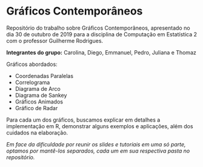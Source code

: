 # Gráficos Contemporâneos
Repositório do trabalho sobre Gráficos Contemporâneos, apresentado no dia 30 de outubro de 2019 para a disciplina de Computação em Estatística 2 com o professor Guilherme Rodrigues.

**Integrantes do grupo:** Carolina, Diego, Emmanuel, Pedro, Juliana e Thomaz

Gráficos abordados:
- Coordenadas Paralelas
- Correlograma
- Diagrama de Arco
- Diagrama de Sankey
- Gráficos Animados
- Gráfico de Radar

Para cada um dos gráficos, buscamos explicar em detalhes a implementação em R, demonstrar alguns exemplos e aplicações, além dos cuidados na elaboração.

*Em face da dificuldade por reunir os slides e tutoriais em uma só parte, optamos por mantê-los separados, cada um em sua respectiva pasta no repositório.*
